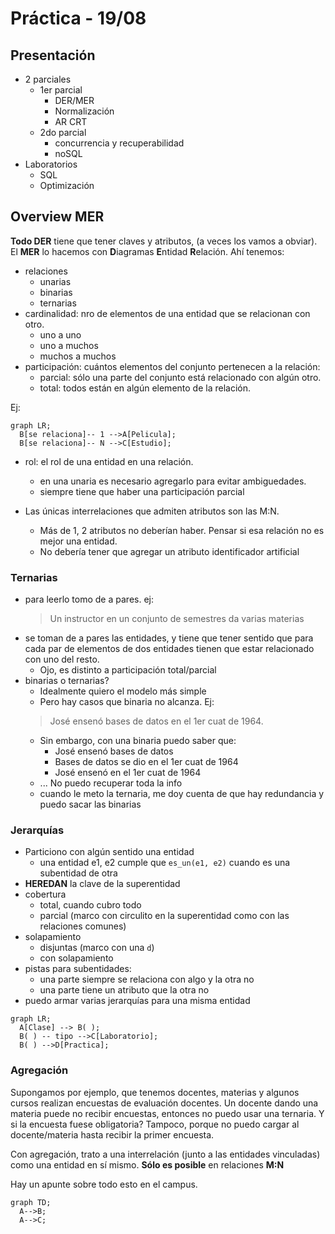 # Práctica - 19/08

## Presentación

- 2 parciales
  - 1er parcial
    - DER/MER
    - Normalización
    - AR CRT
  - 2do parcial
    - concurrencia y recuperabilidad
    - noSQL
- Laboratorios
  - SQL
  - Optimización


## Overview MER

**Todo DER** tiene que tener claves y atributos, (a veces los vamos a
obviar).
El **MER** lo hacemos con **D**iagramas **E**ntidad **R**elación. Ahí tenemos:

- relaciones
  - unarias
  - binarias
  - ternarias
- cardinalidad: nro de elementos de una entidad que se relacionan con otro.
  - uno a uno
  - uno a muchos
  - muchos a muchos
- participación: cuántos elementos del conjunto pertenecen a la relación:
  - parcial: sólo una parte del conjunto está relacionado con algún otro.
  - total: todos están en algún elemento de la relación.

Ej:

```mermaid
graph LR;
  B[se relaciona]-- 1 -->A[Pelicula];
  B[se relaciona]-- N -->C[Estudio];
```

- rol: el rol de una entidad en una relación.
  - en una unaria es necesario agregarlo para evitar ambiguedades.
  - siempre tiene que haber una participación parcial

- Las únicas interrelaciones que admiten atributos son las M:N.
  - Más de 1, 2 atributos no deberían haber. Pensar si esa relación no es mejor una entidad.
  - No debería tener que agregar un atributo identificador artificial

### Ternarias
- para leerlo tomo de a pares. ej:
  > Un instructor en un conjunto de semestres da varias materias
- se toman de a pares las entidades, y tiene que tener sentido que
  para cada par de elementos de dos entidades tienen que estar
  relacionado con uno del resto.
  - Ojo, es distinto a participación total/parcial
- binarias o ternarias?
  - Idealmente quiero el modelo más simple
  - Pero hay casos que binaria no alcanza. Ej:
  > José ensenó bases de datos en el 1er cuat de 1964. 
  - Sin embargo, con una binaria puedo saber que:
    - José ensenó bases de datos
    - Bases de datos se dio en el 1er cuat de 1964
    - José ensenó en el 1er cuat de 1964
  - ... No puedo recuperar toda la info
  - cuando le meto la ternaria, me doy cuenta de que hay redundancia y puedo sacar las binarias

### Jerarquías
- Particiono con algún sentido una entidad
  - una entidad e1, e2 cumple que `es_un(e1, e2)` cuando es una subentidad de otra
- **HEREDAN** la clave de la superentidad
- cobertura
  - total, cuando cubro todo
  - parcial (marco con circulito en la superentidad como con las relaciones comunes)
- solapamiento
  - disjuntas (marco con una `d`)
  - con solapamiento
- pistas para subentidades:
  - una parte siempre se relaciona con algo y la otra no
  - una parte tiene un atributo que la otra no
- puedo armar varias jerarquías para una misma entidad


```mermaid
graph LR;
  A[Clase] --> B( );
  B( ) -- tipo -->C[Laboratorio];
  B( ) -->D[Practica];
```

### Agregación

Supongamos por ejemplo, que tenemos docentes, materias y algunos
cursos realizan encuestas de evaluación docentes. Un docente dando una
materia puede no recibir encuestas, entonces no puedo usar una
ternaria. Y si la encuesta fuese obligatoria? Tampoco, porque no puedo
cargar al docente/materia hasta recibir la primer encuesta. 

Con agregación, trato a una interrelación (junto a las entidades
vinculadas) como una entidad en sí mismo. **Sólo es posible** en relaciones **M:N**

Hay un apunte sobre todo esto en el campus.

```mermaid
graph TD;
  A-->B;
  A-->C;
```
